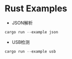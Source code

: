 # Rust Examples

- JSON解析
```rust
cargo run --example json
```

- USB检测
```rust
cargo run --example usb
```